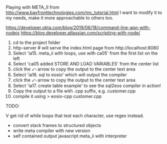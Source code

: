 Playing with META_II from http://www.bayfronttechnologies.com/mc_tutorial.html
I want to modify it to my needs, make it more approachable to others too.

https://developer.okta.com/blog/2019/06/18/command-line-app-with-nodejs
https://blog.developer.atlassian.com/scripting-with-node/

1. cd to the project folder
2. http-server                            # will serve the index.html page from http://localhost:8080
3. Select 'ia15. meta_ii with loops, use with ca05' from the first list on the left
4. Select 'ca05 added STORE AND LOAD VARIABLES' from the center list
5. click the ⤺ arrow to copy the output to the center text area
6. Select 'ia16. sql to eosio' which will output the compiler
7. click the ⤺ arrow to copy the output to the center text area
8. Select 'ia17. create table example' to see the sql2eos compiler in action!
9. Copy the output to a file with .cpp suffix, e.g. customer.cpp
10. compile it using > eosio-cpp customer.cpp

TODO:

 V get rid of while loops that test each character, use regex instead.
 * convert stack frames to structured objects
 * write meta compiler with new version
 * self contained output javascript meta_ii with interpreter

